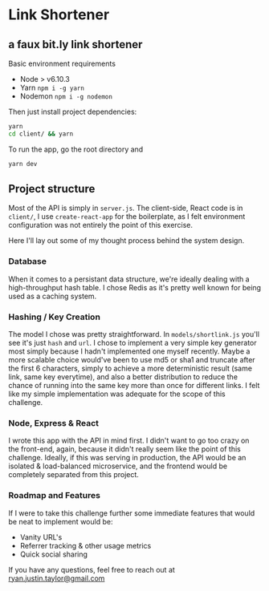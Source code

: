 # Link Shortener

## a faux bit.ly link shortener

Basic environment requirements

- Node > v6.10.3
- Yarn `npm i -g yarn`
- Nodemon `npm i -g nodemon`

Then just install project dependencies:

```bash
yarn
cd client/ && yarn
```

To run the app, go the root directory and

```bash
yarn dev
```

## Project structure

Most of the API is simply in `server.js`. The client-side, React code is in `client/`, I use `create-react-app` for the boilerplate, as I felt environment configuration was not entirely the point of this exercise.

Here I'll lay out some of my thought process behind the system design.

### Database

When it comes to a persistant data structure, we're ideally dealing with a high-throughput hash table. I chose Redis as it's pretty well known for being used as a caching system.

### Hashing / Key Creation

The model I chose was pretty straightforward. In `models/shortlink.js` you'll see it's just `hash` and `url`. I chose to implement a very simple key generator most simply because I hadn't implemented one myself recently. Maybe a more scalable choice would've been to use md5 or sha1 and truncate after the first 6 characters, simply to achieve a more deterministic result (same link, same key everytime), and also a better distribution to reduce the chance of running into the same key more than once for different links. I felt like my simple implementation was adequate for the scope of this challenge.

### Node, Express & React

I wrote this app with the API in mind first. I didn't want to go too crazy on the front-end, again, because it didn't really seem like the point of this challenge. Ideally, if this was serving in production, the API would be an isolated & load-balanced microservice, and the frontend would be completely separated from this project.

### Roadmap and Features

If I were to take this challenge further some immediate features that would be neat to implement would be:

- Vanity URL's
- Referrer tracking & other usage metrics
- Quick social sharing

If you have any questions, feel free to reach out at ryan.justin.taylor@gmail.com
